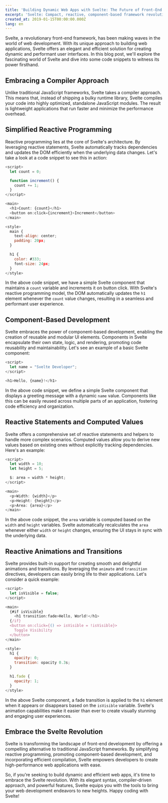 ```yaml
---
title: 'Building Dynamic Web Apps with Svelte: The Future of Front-End Development'
excerpt: 'Svelte: Compact, reactive, component-based framework revolutionizing front-end web development.'
created_at: 2019-01-15T00:00:00.000Z
lang: en
---
```


Svelte, a revolutionary front-end framework, has been making waves in the world of web development. With its unique approach to building web applications, Svelte offers an elegant and efficient solution for creating dynamic and performant user interfaces. In this blog post, we'll explore the fascinating world of Svelte and dive into some code snippets to witness its power firsthand.

## Embracing a Compiler Approach

Unlike traditional JavaScript frameworks, Svelte takes a compiler approach. This means that, instead of shipping a bulky runtime library, Svelte compiles your code into highly optimized, standalone JavaScript modules. The result is lightweight applications that run faster and minimize the performance overhead.

## Simplified Reactive Programming

Reactive programming lies at the core of Svelte's architecture. By leveraging reactive statements, Svelte automatically tracks dependencies and updates the DOM efficiently when the underlying data changes. Let's take a look at a code snippet to see this in action:

```javascript
<script>
  let count = 0;

  function increment() {
    count += 1;
  }
</script>

<main>
  <h1>Count: {count}</h1>
  <button on:click={increment}>Increment</button>
</main>

<style>
  main {
    text-align: center;
    padding: 20px;
  }

  h1 {
    color: #333;
    font-size: 24px;
  }
</style>
```

In the above code snippet, we have a simple Svelte component that maintains a `count` variable and increments it on button click. With Svelte's reactive programming model, the DOM automatically updates the `h1` element whenever the `count` value changes, resulting in a seamless and performant user experience.

## Component-Based Development

Svelte embraces the power of component-based development, enabling the creation of reusable and modular UI elements. Components in Svelte encapsulate their own state, logic, and rendering, promoting code reusability and maintainability. Let's see an example of a basic Svelte component:

```javascript
<script>
  let name = "Svelte Developer";
</script>

<h1>Hello, {name}!</h1>
```

In the above code snippet, we define a simple Svelte component that displays a greeting message with a dynamic `name` value. Components like this can be easily reused across multiple parts of an application, fostering code efficiency and organization.

## Reactive Statements and Computed Values

Svelte offers a comprehensive set of reactive statements and helpers to handle more complex scenarios. Computed values allow you to derive new values based on existing ones without explicitly tracking dependencies. Here's an example:

```javascript
<script>
  let width = 10;
  let height = 5;

  $: area = width * height;
</script>

<main>
  <p>Width: {width}</p>
  <p>Height: {height}</p>
  <p>Area: {area}</p>
</main>
```

In the above code snippet, the `area` variable is computed based on the `width` and `height` variables. Svelte automatically recalculates the `area` whenever either `width` or `height` changes, ensuring the UI stays in sync with the underlying data.

## Reactive Animations and Transitions

Svelte provides built-in support for creating smooth and delightful animations and transitions. By leveraging the `animate` and `transition` directives, developers can easily bring life to their applications. Let's consider a quick example:

```javascript
<script>
  let isVisible = false;
</script>

<main>
  {#if isVisible}
    <h1 transition:fade>Hello, World!</h1>
  {/if}
  <button on:click={() => isVisible = !isVisible}>
    Toggle Visibility
  </button>
</main>

<style>
  h1 {
    opacity: 0;
    transition: opacity 0.3s;
  }

  h1.fade {
    opacity: 1;
  }
</style>
```

In the above Svelte component, a fade transition is applied to the `h1` element when it appears or disappears based on the `isVisible` variable. Svelte's animation capabilities make it easier than ever to create visually stunning and engaging user experiences.

## Embrace the Svelte Revolution

Svelte is transforming the landscape of front-end development by offering a compelling alternative to traditional JavaScript frameworks. By simplifying reactive programming, promoting component-based development, and incorporating efficient compilation, Svelte empowers developers to create high-performance web applications with ease.

So, if you're seeking to build dynamic and efficient web apps, it's time to embrace the Svelte revolution. With its elegant syntax, compiler-driven approach, and powerful features, Svelte equips you with the tools to bring your web development endeavors to new heights. Happy coding with Svelte!
